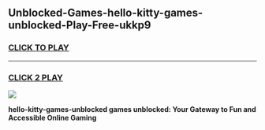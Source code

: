 
## Unblocked-Games-hello-kitty-games-unblocked-Play-Free-ukkp9
<h3>
<a href="https://premium76.site?title=hello-kitty-games-unblocked&ref=18A1">CLICK TO PLAY</a></h3>
<hr>

<h3>
<a href="https://premium76.site?title=hello-kitty-games-unblocked&ref=18A1">CLICK 2 PLAY</a>
  
</h3>

<a href="https://premium76.site?title=hello-kitty-games-unblocked&ref=18A1"><img src="https://clearcache.store/games.png"></a>


**hello-kitty-games-unblocked games unblocked: Your Gateway to Fun and Accessible Online Gaming**
